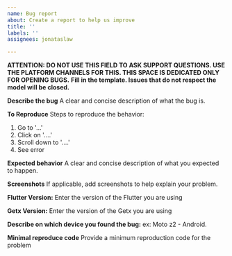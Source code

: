 ```yaml
---
name: Bug report
about: Create a report to help us improve
title: ''
labels: ''
assignees: jonataslaw

---
```

**ATTENTION: DO NOT USE THIS FIELD TO ASK SUPPORT QUESTIONS. USE THE PLATFORM CHANNELS FOR THIS. THIS SPACE IS DEDICATED ONLY FOR OPENING BUGS.**
**Fill in the template. Issues that do not respect the model will be closed.**

**Describe the bug**
A clear and concise description of what the bug is.

**To Reproduce**
Steps to reproduce the behavior:
1. Go to '...'
2. Click on '....'
3. Scroll down to '....'
4. See error

**Expected behavior**
A clear and concise description of what you expected to happen.

**Screenshots**
If applicable, add screenshots to help explain your problem.

**Flutter Version:**
Enter the version of the Flutter you are using

**Getx Version:**
Enter the version of the Getx you are using

**Describe on which device you found the bug:**
ex: Moto z2 - Android.

**Minimal reproduce code**
Provide a minimum reproduction code for the problem
